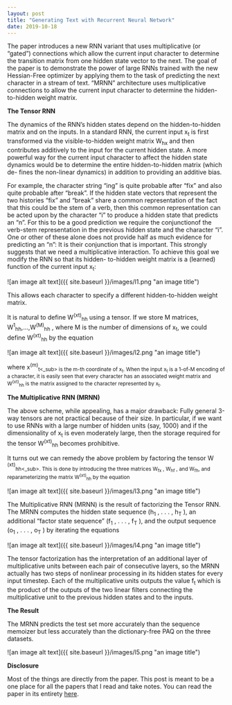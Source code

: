 ```yaml
---
layout: post
title: "Generating Text with Recurrent Neural Network"
date: 2019-10-18
---
```


The paper introduces a new RNN variant that uses multiplicative (or “gated”) connections which allow the current input character to determine the transition matrix from one hidden state vector to the next. The goal of the paper is to demonstrate the power of large RNNs trained with the new Hessian-Free optimizer by applying them to the task of predicting the next character in a stream of text. “MRNN” architecture uses multiplicative connections to allow the current input character to determine the hidden-to-hidden weight matrix. 

**The Tensor RNN**

The dynamics of the RNN’s hidden states depend on the hidden-to-hidden matrix and on the inputs. In a standard RNN, the current input x<sub>t</sub> is first transformed via the visible-to-hidden weight matrix W<sub>hx</sub> and then contributes additively to the input for the current hidden state. A more powerful way for the current input character to affect the hidden state dynamics would be to determine the entire hidden-to-hidden matrix (which de- fines the non-linear dynamics) in addition to providing an additive bias. 

For example, the character string “ing” is quite probable after “fix” and also quite probable after “break”. If the hidden state vectors that represent the two histories “fix” and “break” share a common representation of the fact that this could be the stem of a verb, then this common representation can be acted upon by the character “i” to produce a hidden state that predicts an “n”. For this to be a good prediction we require the conjunctionof the verb-stem representation in the previous hidden state and the character “i”. One or other of these alone does not provide half as much evidence for predicting an “n”: It is their conjunction that is important. This strongly suggests that we need a multiplicative interaction. To achieve this goal we modify the RNN so that its hidden- to-hidden weight matrix is a (learned) function of the current input x<sub>t</sub>:

![an image alt text]({{ site.baseurl }}/images/l1.png "an image title")


This allows each character to specify a different hidden-to-hidden weight matrix. 

It is natural to define W<sup>(xt)</sup><sub>hh</sub> using a tensor. If we store M matrices, W<sup>1</sup><sub>hh</sub>,…,W<sup>(M)</sup><sub>hh</sub> , where M is the number of dimensions of x<sub>t</sub>, we could define W<sup>(xt)</sup><sub>hh</sub> by the equation 

![an image alt text]({{ site.baseurl }}/images/l2.png "an image title")

where x<sup>(m)</sup><sub>t<_sub> is the m-th coordinate of x<sub>t</sub>. When the input x<sub>t</sub> is a 1-of-M encoding of a character, it is easily seen that every character has an associated weight matrix and W<sup>(xt)</sup><sub>hh</sub> is the matrix assigned to the character represented by x<sub>t</sub>.


**The Multiplicative RNN (MRNN)**

The above scheme, while appealing, has a major drawback: Fully general 3-way tensors are not practical because of their size. In particular, if we want to use RNNs with a large number of hidden units (say, 1000) and if the dimensionality of x<sub>t</sub> is even moderately large, then the storage required for the tensor W<sup>(xt)</sup><sub>hh</sub> becomes prohibitive. 

It turns out we can remedy the above problem by factoring the tensor W <sup>(xt)</sup><sub>hh<_sub>. This is done by introducing the three matrices W<sub>fx</sub> , W<sub>hf</sub> , and W<sub>fh</sub>, and reparameterizing the matrix W<sup>(xt)</sup><sub>hh</sub> by the equation 

![an image alt text]({{ site.baseurl }}/images/l3.png "an image title")

The Multiplicative RNN (MRNN) is the result of factorizing the Tensor RNN. The MRNN computes the hidden state sequence (h<sub>1</sub> , . . . , h<sub>T</sub> ), an additional “factor state sequence” (f<sub>1</sub> , . . . , f<sub>T</sub> ), and the output sequence (o<sub>1</sub> , . . . , o<sub>T</sub> ) by iterating the equations 

![an image alt text]({{ site.baseurl }}/images/l4.png "an image title")

The tensor factorization has the interpretation of an additional layer of multiplicative units between each pair of consecutive layers, so the MRNN actually has two steps of nonlinear processing in its hidden states for every input timestep. Each of the multiplicative units outputs the value f<sub>t</sub> which is the product of the outputs of the two linear filters connecting the multiplicative unit to the previous hidden states and to the inputs. 

**The Result**

The MRNN predicts the test set more accurately than the sequence memoizer but less accurately than the dictionary-free PAQ on the three datasets. 

![an image alt text]({{ site.baseurl }}/images/l5.png "an image title")

**Disclosure**

Most of the things are directly from the paper. This post is meant to be a one place for all the papers that I read and take notes.
You can read the paper in its entirety [here](https://www.cs.utoronto.ca/~ilya/pubs/2011/LANG-RNN.pdf).





